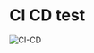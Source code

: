 # CI CD test

![CI-CD](https://github.com/DaDDy-chilll/ci-cd/actions/workflows/test.yml/badge.svg?)
